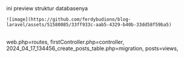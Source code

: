 ##
ini preview struktur databasenya

```
![image](https://github.com/ferdybudiono/blog-laravel/assets/51580085/33ff933c-aab5-4329-b40b-33dd58f59ba5)

```

##
web.php=routes,
firstController.php=controller,
2024_04_17_134456_create_posts_table.php=migration,
posts=views,
